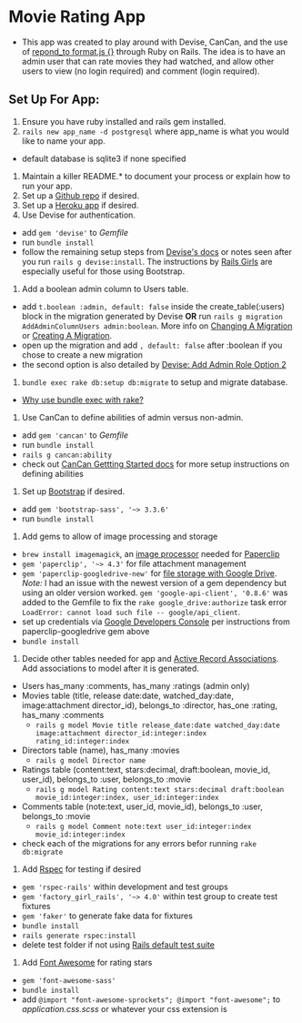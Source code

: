 # Movie Rating App
- This app was created to play around with Devise, CanCan, and the use of [repond_to format.js {}](http://guides.rubyonrails.org/working_with_javascript_in_rails.html) through Ruby on Rails. The idea is to have an admin user that can rate movies they had watched, and allow other users to view (no login required) and comment (login required).

## Set Up For App:
1. Ensure you have ruby installed and rails gem installed.
1. `rails new app_name -d postgresql` where app_name is what you would like to name your app.
  - default database is sqlite3 if none specified
1. Maintain a killer README.* to document your process or explain how to run your app.
1. Set up a [Github repo](http://kbroman.org/github_tutorial/pages/init.html) if desired.
1. Set up a [Heroku app](https://devcenter.heroku.com/articles/creating-apps) if desired.
1. Use Devise for authentication.
  - add `gem 'devise'` to *Gemfile*
  - run `bundle install`
  - follow the remaining setup steps from [Devise's docs](https://github.com/plataformatec/devise) or notes seen after you run `rails g devise:install`. The instructions by [Rails Girls](http://guides.railsgirls.com/devise/) are especially useful for those using Bootstrap.
1. Add a boolean admin column to Users table.
  - add `t.boolean :admin, default: false` inside the create_table(:users) block in the migration generated by Devise **OR** run `rails g migration AddAdminColumnUsers admin:boolean`. More info on [Changing A Migration](http://guides.rubyonrails.org/v3.2/migrations.html#changing-migrations) or [Creating A Migration](http://guides.rubyonrails.org/v3.2/migrations.html#creating-a-migration).
  - open up the migration and add `, default: false` after :boolean if you chose to create a new migration
  - the second option is also detailed by [Devise: Add Admin Role Option 2](https://github.com/plataformatec/devise/wiki/How-To:-Add-an-Admin-Role#option-2---adding-an-admin-attribute)
1. `bundle exec rake db:setup db:migrate` to setup and migrate database.
  - [Why use bundle exec with rake?](http://stackoverflow.com/questions/6588674/what-does-bundle-exec-rake-mean)
1. Use CanCan to define abilities of admin versus non-admin.
  - add `gem 'cancan'` to *Gemfile*
  - run `bundle install`
  - `rails g cancan:ability`
  - check out [CanCan Gettting Started docs](https://github.com/ryanb/cancan#getting-started) for more setup instructions on defining abilities
1. Set up [Bootstrap](https://github.com/twbs/bootstrap-sass) if desired.
  - add `gem 'bootstrap-sass', '~> 3.3.6'`
  - run `bundle install`
1. Add gems to allow of image processing and storage
  - `brew install imagemagick`, an [image processor](http://www.imagemagick.org/script/index.php) needed for [Paperclip](https://github.com/thoughtbot/paperclip)
  - `gem 'paperclip', '~> 4.3'` for file attachment management
  - `gem 'paperclip-googledrive-new'` for [file storage with Google Drive](https://github.com/shoaibmalik786/paperclip-googledrive-new). *Note:* I had an issue with the newest version of a gem dependency but using an older version worked. `gem 'google-api-client', '0.8.6'` was added to the Gemfile to fix the `rake google_drive:authorize` task error `LoadError: cannot load such file -- google/api_client`. 
  - set up credentials via [Google Developers Console](https://console.developers.google.com/home) per instructions from paperclip-googledrive gem above
  - `bundle install`
1. Decide other tables needed for app and [Active Record Associations](http://guides.rubyonrails.org/association_basics.html). Add associations to model after it is generated.
  - Users has_many :comments, has_many :ratings (admin only)
  - Movies table (title, release date:date, watched_day:date, image:attachment director_id), belongs_to :director, has_one :rating, has_many :comments
      - `rails g model Movie title release_date:date watched_day:date image:attachment director_id:integer:index rating_id:integer:index`
  - Directors table (name), has_many :movies
      - `rails g model Director name`
  - Ratings table (content:text, stars:decimal, draft:boolean, movie_id, user_id), belongs_to :user, belongs_to :movie
      - `rails g model Rating content:text stars:decimal draft:boolean movie_id:integer:index, user_id:integer:index`
  - Comments table (note:text, user_id, movie_id), belongs_to :user, belongs_to :movie
      - `rails g model Comment note:text user_id:integer:index movie_id:integer:index`
  - check each of the migrations for any errors befor running `rake db:migrate`
1. Add [Rspec](https://github.com/rspec/rspec-rails) for testing if desired
  - `gem 'rspec-rails'` within development and test groups
  - `gem 'factory_girl_rails', '~> 4.0'` within test group to create test fixtures
  - `gem 'faker'` to generate fake data for fixtures
  - `bundle install`
  - `rails generate rspec:install`
  - delete test folder if not using [Rails default test suite](https://github.com/test-unit/test-unit`)
1. Add [Font Awesome](http://fortawesome.github.io/Font-Awesome/get-started/) for rating stars
  - `gem 'font-awesome-sass'`
  - `bundle install`
  - add `@import "font-awesome-sprockets"; @import "font-awesome";` to *application.css.scss* or whatever your css extension is
